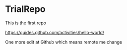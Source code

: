 # TrialRepo
This is the first repo


https://guides.github.com/activities/hello-world/

One more edit at Github which means remote me change

